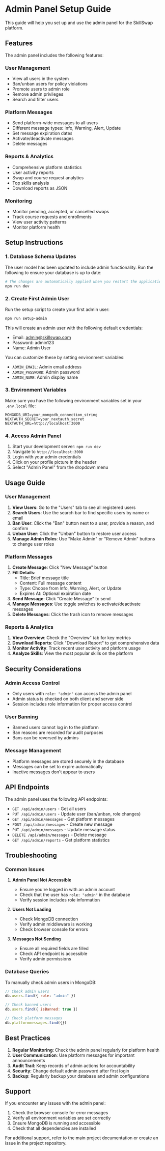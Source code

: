 # Admin Panel Setup Guide

This guide will help you set up and use the admin panel for the SkillSwap platform.

## Features

The admin panel includes the following features:

### User Management
- View all users in the system
- Ban/unban users for policy violations
- Promote users to admin role
- Remove admin privileges
- Search and filter users

### Platform Messages
- Send platform-wide messages to all users
- Different message types: Info, Warning, Alert, Update
- Set message expiration dates
- Activate/deactivate messages
- Delete messages

### Reports & Analytics
- Comprehensive platform statistics
- User activity reports
- Swap and course request analytics
- Top skills analysis
- Download reports as JSON

### Monitoring
- Monitor pending, accepted, or cancelled swaps
- Track course requests and enrollments
- View user activity patterns
- Monitor platform health

## Setup Instructions

### 1. Database Schema Updates

The user model has been updated to include admin functionality. Run the following to ensure your database is up to date:

```bash
# The changes are automatically applied when you restart the application
npm run dev
```

### 2. Create First Admin User

Run the setup script to create your first admin user:

```bash
npm run setup-admin
```

This will create an admin user with the following default credentials:
- Email: admin@skillswap.com
- Password: admin123
- Name: Admin User

You can customize these by setting environment variables:
- `ADMIN_EMAIL`: Admin email address
- `ADMIN_PASSWORD`: Admin password
- `ADMIN_NAME`: Admin display name

### 3. Environment Variables

Make sure you have the following environment variables set in your `.env.local` file:

```env
MONGODB_URI=your_mongodb_connection_string
NEXTAUTH_SECRET=your_nextauth_secret
NEXTAUTH_URL=http://localhost:3000
```

### 4. Access Admin Panel

1. Start your development server: `npm run dev`
2. Navigate to `http://localhost:3000`
3. Login with your admin credentials
4. Click on your profile picture in the header
5. Select "Admin Panel" from the dropdown menu

## Usage Guide

### User Management

1. **View Users**: Go to the "Users" tab to see all registered users
2. **Search Users**: Use the search bar to find specific users by name or email
3. **Ban User**: Click the "Ban" button next to a user, provide a reason, and confirm
4. **Unban User**: Click the "Unban" button to restore user access
5. **Manage Admin Roles**: Use "Make Admin" or "Remove Admin" buttons to change user roles

### Platform Messages

1. **Create Message**: Click "New Message" button
2. **Fill Details**: 
   - Title: Brief message title
   - Content: Full message content
   - Type: Choose from Info, Warning, Alert, or Update
   - Expires At: Optional expiration date
3. **Send Message**: Click "Create Message" to send
4. **Manage Messages**: Use toggle switches to activate/deactivate messages
5. **Delete Messages**: Click the trash icon to remove messages

### Reports & Analytics

1. **View Overview**: Check the "Overview" tab for key metrics
2. **Download Reports**: Click "Download Report" to get comprehensive data
3. **Monitor Activity**: Track recent user activity and platform usage
4. **Analyze Skills**: View the most popular skills on the platform

## Security Considerations

### Admin Access Control
- Only users with `role: "admin"` can access the admin panel
- Admin status is checked on both client and server side
- Session includes role information for proper access control

### User Banning
- Banned users cannot log in to the platform
- Ban reasons are recorded for audit purposes
- Bans can be reversed by admins

### Message Management
- Platform messages are stored securely in the database
- Messages can be set to expire automatically
- Inactive messages don't appear to users

## API Endpoints

The admin panel uses the following API endpoints:

- `GET /api/admin/users` - Get all users
- `PUT /api/admin/users` - Update user (ban/unban, role changes)
- `GET /api/admin/messages` - Get platform messages
- `POST /api/admin/messages` - Create new message
- `PUT /api/admin/messages` - Update message status
- `DELETE /api/admin/messages` - Delete message
- `GET /api/admin/reports` - Get platform statistics

## Troubleshooting

### Common Issues

1. **Admin Panel Not Accessible**
   - Ensure you're logged in with an admin account
   - Check that the user has `role: "admin"` in the database
   - Verify session includes role information

2. **Users Not Loading**
   - Check MongoDB connection
   - Verify admin middleware is working
   - Check browser console for errors

3. **Messages Not Sending**
   - Ensure all required fields are filled
   - Check API endpoint is accessible
   - Verify admin permissions

### Database Queries

To manually check admin users in MongoDB:

```javascript
// Check admin users
db.users.find({ role: "admin" })

// Check banned users
db.users.find({ isBanned: true })

// Check platform messages
db.platformmessages.find({})
```

## Best Practices

1. **Regular Monitoring**: Check the admin panel regularly for platform health
2. **User Communication**: Use platform messages for important announcements
3. **Audit Trail**: Keep records of admin actions for accountability
4. **Security**: Change default admin password after first login
5. **Backup**: Regularly backup your database and admin configurations

## Support

If you encounter any issues with the admin panel:

1. Check the browser console for error messages
2. Verify all environment variables are set correctly
3. Ensure MongoDB is running and accessible
4. Check that all dependencies are installed

For additional support, refer to the main project documentation or create an issue in the project repository. 